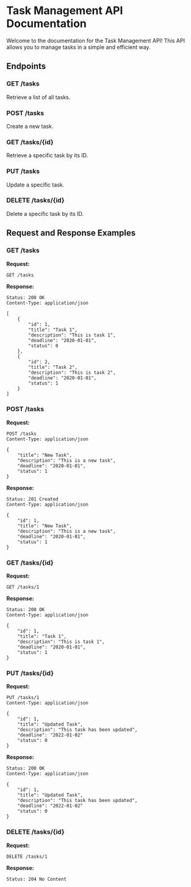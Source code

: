 # Task Management API Documentation

Welcome to the documentation for the Task Management API! This API allows you to manage tasks in a simple and efficient way.

## Endpoints

### GET /tasks

Retrieve a list of all tasks.

### POST /tasks

Create a new task.

### GET /tasks/{id}

Retrieve a specific task by its ID.

### PUT /tasks

Update a specific task.

### DELETE /tasks/{id}

Delete a specific task by its ID.

## Request and Response Examples

### GET /tasks

**Request:**

```
GET /tasks
```

**Response:**

```
Status: 200 OK
Content-Type: application/json

[
    {
        "id": 1,
        "title": "Task 1",
        "description": "This is task 1",
        "deadline": "2020-01-01",
        "status": 0
    },
    {
        "id": 2,
        "title": "Task 2",
        "description": "This is task 2",
        "deadline": "2020-01-01",
        "status": 1
    }
]
```

### POST /tasks

**Request:**

```
POST /tasks
Content-Type: application/json

{
    "title": "New Task",
    "description": "This is a new task",
    "deadline": "2020-01-01",
    "status": 1
}
```

**Response:**

```
Status: 201 Created
Content-Type: application/json

{
    "id": 1,
    "title": "New Task",
    "description": "This is a new task",
    "deadline": "2020-01-01",
    "status": 1
}
```

### GET /tasks/{id}

**Request:**

```
GET /tasks/1
```

**Response:**

```
Status: 200 OK
Content-Type: application/json

{
    "id": 1,
    "title": "Task 1",
    "description": "This is task 1",
    "deadline": "2020-01-01",
    "status": 1
}
```

### PUT /tasks/{id}

**Request:**

```
PUT /tasks/1
Content-Type: application/json

{
    "id": 1,
    "title": "Updated Task",
    "description": "This task has been updated",
    "deadline": "2022-01-02"
    "status": 0
}
```

**Response:**

```
Status: 200 OK
Content-Type: application/json

{
    "id": 1,
    "title": "Updated Task",
    "description": "This task has been updated",
    "deadline": "2022-01-02"
    "status": 0
}
```

### DELETE /tasks/{id}

**Request:**

```
DELETE /tasks/1
```

**Response:**

```
Status: 204 No Content
```

